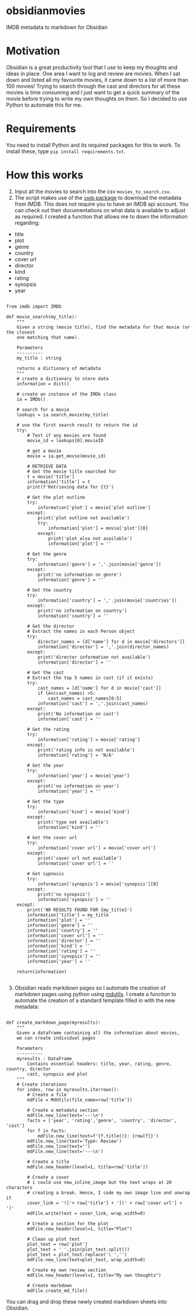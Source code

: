 # obsidianmovies
 IMDB metadata to markdown for Obsidian

# Motivation
Obsidian is a great productivity tool that I use to keep my thoughts and ideas in place. One area I want to log and review are movies. When I sat down and listed all my favourite movies, it came down to a list of more than 100 movies! Trying to search through the cast and directors for all these movies is time consuming and I just want to get a quick summary of the movie before trying to write my own thoughts on them. So I decided to use Python to automate this for me. 

# Requirements
You need to install Python and its required packages for this to work. To install these, type `pip install requirements.txt`. 

# How this works
1. Input all the movies to search into the csv `movies_to_search.csv`. 
2. The script makes use of the [`imdb` package](https://imdbpy.github.io/) to download the metadata from IMDB. This does not require you to have an IMDB api account. You can check out their documentations on what data is available to adjust as required. I created a function that allows me to down the information regarding:
- title
- plot
- genre
- country
- cover url
- director
- kind
- rating
- synopsis
- year

<pre><code>
from imdb import IMDb

def movie_search(my_title):
    """
    Given a string (movie title), find the metadata for that movie (or the closest
    one matching that name).

    Parameters
    ----------
    my_title : string

    returns a dictionary of metadata
    """
    # create a dictionary to store data
    information = dict()

    # create an instance of the IMDb class
    ia = IMDb()

    # search for a movie
    lookups = ia.search_movie(my_title)

    # use the first search result to return the id
    try:
        # Test if any movies are found
        movie_id = lookups[0].movieID

        # get a movie
        movie = ia.get_movie(movie_id)

        # RETRIEVE DATA
        # Get the movie title searched for
        t = movie['title']
        information['title'] = t
        print(f'Retrieving data for {t}')

        # Get the plot outline
        try:
            information['plot'] = movie['plot outline']
        except:
            print('plot outline not available')
            try:
                information['plot'] = movie['plot'][0]
            except:
                print('plot also not available')
                information['plot'] = ''

        # Get the genre
        try:
            information['genre'] = ','.join(movie['genre'])
        except:
            print('no information on genre')
            information['genre'] = ''

        # Get the country
        try:
            information['country'] = ','.join(movie['countries'])
        except:
            print('no information on country')
            information['country'] = ''

        # Get the director
        # Extract the names in each Person object
        try:
            director_names = [d['name'] for d in movie['directors']]
            information['director'] = ','.join(director_names)
        except:
            print('director information not available')
            information['director'] = ''

        # Get the cast
        # Extract the top 5 names in cast (if it exists)
        try:
            cast_names = [d['name'] for d in movie['cast']]
            if len(cast_names) >5:
                cast_names = cast_names[0:5]
            information['cast'] = ','.join(cast_names)
        except:
            print('No information on cast')
            information['cast'] = ''
        
        # Get the rating
        try:
            information['rating'] = movie['rating']
        except:
            print('rating info is not available')
            information['rating'] = 'N/A'

        # Get the year
        try:
            information['year'] = movie['year']
        except:
            print('no information on year')
            information['year'] = ''

        # Get the type
        try:
            information['kind'] = movie['kind']
        except:
            print('type not available')
            information['kind'] = ''

        # Get the cover url
        try:
            information['cover url'] = movie['cover url']
        except:
            print('cover url not available')
            information['cover url'] = ''

        # Get sypnosis
        try:
            information['synopsis'] = movie['synopsis'][0]
        except:
            print('no synopsis')
            information['synopsis'] = ''
    except:
        print('NO RESULTS FOUND FOR {my_title}')
        information['title'] = my_title
        information['plot'] = ''
        information['genre'] = ''
        information['country'] = ''
        information['cover url'] = ''
        information['director'] = ''
        information['kind'] = ''
        information['rating'] = ''
        information['synopsis'] = ''
        information['year'] = ''

    return(information)
    </code></pre>

3. Obsidian reads markdown pages so I automate the creation of markdown pages using python using [mdutils](https://pypi.org/project/mdutils/). I create a function to automate the creation of a standard template filled in with the new metadata:

<pre><code>
def create_markdown_page(myresults):
    """
    Given a dataframe containing all the information about movies, 
    we can create individual pages

    Parameters
    ----------
    myresults : DataFrame
        Contains essential headers: title, year, rating, genre, country, director
        cast, synopsis and plot
    """
    # Create iterations
    for index, row in myresults.iterrows():
        # Create a file
        mdFile = MdUtils(file_name=row['title'])

        # Create a metadata section
        mdFile.new_line(text='---\n')
        facts = ['year', 'rating','genre', 'country', 'director', 'cast']
        for f in facts:
            mdFile.new_line(text=f'{f.title()}: {row[f]}')
        mdFile.new_line(text='Type: Review')
        mdFile.new_line(text='')
        mdFile.new_line(text='---\n')

        # Create a title
        mdFile.new_header(level=1, title=row['title'])

        # Create a cover
        # i could use new_inline_image but the text wraps at 20 characters
        # creating a break. Hence, I code my own image line and unwrap it
        cover_link = '!['+ row['title'] + '](' + row['cover url'] + ')'
        mdFile.write(text = cover_link, wrap_width=0)

        # Create a section for the plot
        mdFile.new_header(level=1, title="Plot")

        # Clean up plot text
        plot_text = row['plot']
        plot_text = ' '.join(plot_text.split())
        plot_text = plot_text.replace('\ ','')
        mdFile.new_line(text=plot_text, wrap_width=0)

        # Create my own review section
        mdFile.new_header(level=1, title="My own thoughts")

        # Create markdown
        mdFile.create_md_file()
</code></pre>

You can drag and drop these newly created markdown sheets into Obsidian. 
